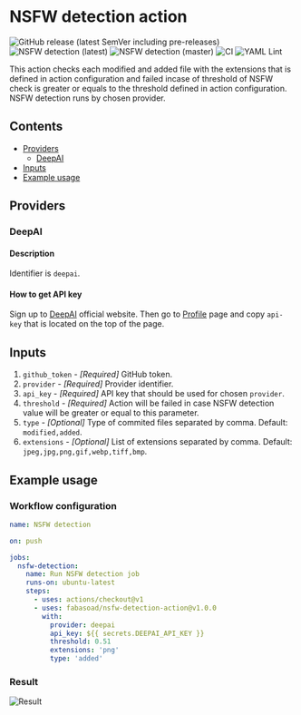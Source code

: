 # NSFW detection action
![GitHub release (latest SemVer including pre-releases)](https://img.shields.io/github/v/release/fabasoad/nsfw-detection-action?include_prereleases) ![NSFW detection (latest)](https://github.com/fabasoad/nsfw-detection-action/workflows/nsfw%20detection%20(latest)/badge.svg) ![NSFW detection (master)](https://github.com/fabasoad/nsfw-detection-action/workflows/Niduty%20detection%20(master)/badge.svg) ![CI](https://github.com/fabasoad/nsfw-detection-action/workflows/CI/badge.svg) ![YAML Lint](https://github.com/fabasoad/nsfw-detection-action/workflows/YAML%20Lint/badge.svg)

This action checks each modified and added file with the extensions that is defined in action configuration and failed incase of threshold of NSFW check is greater or equals to the threshold defined in action configuration. NSFW detection runs by chosen provider.

## Contents
- [Providers](#providers)
  - [DeepAI](#deepai)
- [Inputs](#inputs)
- [Example usage](#example-usage)

## Providers

### DeepAI
#### Description
Identifier is `deepai`.
#### How to get API key
Sign up to [DeepAI](https://deepai.org/) official website. Then go to [Profile](https://deepai.org/dashboard/profile) page and copy `api-key` that is located on the top of the page.

## Inputs
1. `github_token` - _[Required]_ GitHub token. 
2. `provider` - _[Required]_ Provider identifier.
3. `api_key` - _[Required]_ API key that should be used for chosen `provider`.
4. `threshold` - _[Required]_ Action will be failed in case NSFW detection value will be greater or equal to this parameter.
5. `type` - _[Optional]_ Type of commited files separated by comma. Default: `modified,added`.
6. `extensions` - _[Optional]_ List of extensions separated by comma. Default: `jpeg,jpg,png,gif,webp,tiff,bmp`.

## Example usage

### Workflow configuration

```yaml
name: NSFW detection

on: push

jobs:
  nsfw-detection:
    name: Run NSFW detection job
    runs-on: ubuntu-latest
    steps:
      - uses: actions/checkout@v1
      - uses: fabasoad/nsfw-detection-action@v1.0.0
        with:
          provider: deepai
          api_key: ${{ secrets.DEEPAI_API_KEY }}
          threshold: 0.51
          extensions: 'png'
          type: 'added'
```

### Result
![Result](https://raw.githubusercontent.com/fabasoad/nsfw-detection-action/master/screenshot.png)
